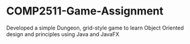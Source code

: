 # COMP2511-Game-Assignment
Developed a simple Dungeon, grid-style game to learn Object Oriented design and principles using Java and JavaFX
